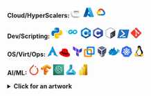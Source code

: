 <p>   <b> Cloud/HyperScalers:  
  <img width ="5%" src ='assets/aws.svg'> </a>
  <img width ="5%" src ='assets/azure.svg'> </a>
  <img width ="5%" src ='assets/google-cloud.svg'> </a>
  </p> 
  <p> Dev/Scripting:
  <img width ="5%" src ='assets/python.svg'> </a>
  <img width ="7%" src ='assets/golang.svg'> </a>
  <img width ="5%" src ='assets/cpp.svg'> </a>
  <img width ="5%" src ='assets/c.svg'> </a>
  <img width ="5%" src ='assets/bash.svg'> </a>
  <img width ="5.5%" src ='assets/powershell.svg'> </a>
  <img width ="5%" src ='assets/git.svg'> </a>
  </p> 
  <p> OS/Virt/Ops:
  <img width ="5%" src ='assets/arch.svg'> </a>
  <img width ="5%" src ='assets/redhat.svg'> </a>
  <img width ="5%" src ='assets/terraform.svg'> </a>
  <img width ="5%" src ='assets/vmware.svg'> </a>
  <img width ="5%" src ='assets/virtualbox.svg'> </a>
  <img width ="5%" src ='assets/docker.svg'> </a>
  <img width ="5%" src ='assets/kubernetes.svg'> </a>
  <img width ="5%" src ='assets/linux.svg'> </a>
  </p>
  <p>AI/ML: 
  <img width ="5%" src ='assets/pytorch.svg'> </a>
  <img width ="5%" src ='assets/tensorflow.svg'> </a>
  <img width ="5%" src ='assets/sagemaker.svg'> </a>
  <img width ="5%" src ='assets/azure-ml.svg'> </a>
  <img width ="5%" src ='assets/powerbi.svg'> </a>
  </p>

<details>
<summary><b>Click for an artwork</summary>
The elasticity of the VMs - Etienne Jacob
<br>
<br>
<div align="left">
 <!--Credit for the animation to Etienne Jacob at https://github.com/Bleuje Truly a fan-->
  <a href="https://bleuje.com/animationsite/" target="_blank"><img width="50%" src ='/assets/Etienne_Jacob2.gif'></a>
</div>
   
</details>

